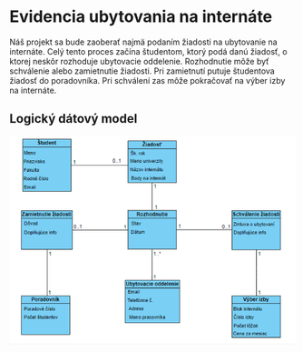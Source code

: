 # Evidencia ubytovania na internáte
Náš projekt sa bude zaoberať najmä podaním žiadosti na ubytovanie na internáte. Celý tento proces začína študentom, ktorý podá danú žiadosť, o ktorej neskôr rozhoduje ubytovacie oddelenie. Rozhodnutie môže byť schválenie alebo zamietnutie žiadosti. Pri zamietnutí putuje študentova žiadosť do poradovníka. Pri schválení zas môže pokračovať na výber izby na internáte. 

## Logický dátový model
![alt text](https://github.com/fiit-dbs-2020-pecar/dbs2020-project-bacovsky_novota/blob/master/Logicky_model.png "Logický model")
